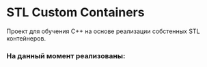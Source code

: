 # STL Custom Containers  
Проект для обучения C++ на основе реализации собстенных STL контейнеров.
### На данный момент реализованы: 

